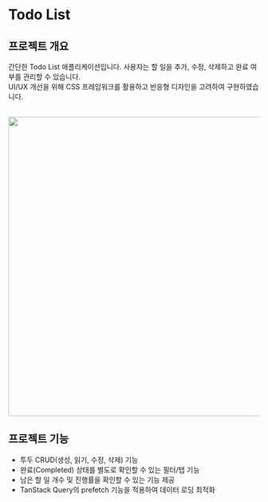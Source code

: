 # Todo List 

## 프로젝트 개요

간단한 Todo List 애플리케이션입니다. 사용자는 할 일을 추가, 수정, 삭제하고 완료 여부를 관리할 수 있습니다. 
<br />
UI/UX 개선을 위해 CSS 프레임워크를 활용하고 반응형 디자인을 고려하여 구현하였습니다.

<br />

<img src="https://github.com/user-attachments/assets/712e7bf4-9af9-4688-b24f-a97b24c021b1" width="600px"/>

<br />

## 프로젝트 기능
- 투두 CRUD(생성, 읽기, 수정, 삭제) 기능
- 완료(Completed) 상태를 별도로 확인할 수 있는 필터/탭 기능
- 남은 할 일 개수 및 진행률을 확인할 수 있는 기능 제공
- TanStack Query의 prefetch 기능을 적용하여 데이터 로딩 최적화


